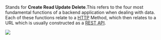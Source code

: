 


Stands for **Create Read Update Delete**.This refers to the four most fundamental functions of a backend application when dealing with data. Each of these functions relate to a [HTTP](HTTP.md) Method, which then relates to a URL which is usually constructed as a [REST API](REST%20API.md).

![](Pasted%20image%2020220413235626.png)

